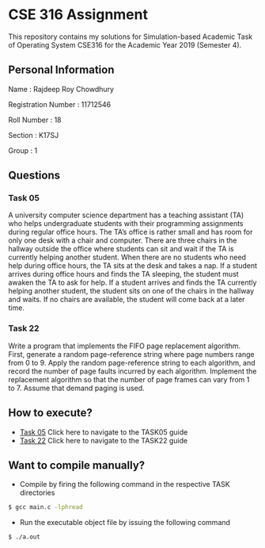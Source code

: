# CSE 316 Assignment
This repository contains my solutions for Simulation-based 
Academic Task of Operating System CSE316 for the Academic Year 2019 (Semester 4).

## Personal Information

Name : Rajdeep Roy Chowdhury

Registration Number : 11712546

Roll Number : 18

Section : K17SJ

Group : 1

## Questions

### Task 05

A university computer science department has a teaching assistant (TA) who helps undergraduate students with their programming assignments during regular office hours. The TA’s office is rather small and has room for only one desk with a chair and computer. There are three chairs in the hallway outside the office where students can sit and wait if the TA is currently helping another student. When there are no students who need help during office hours, the TA sits at the desk and takes a nap. If a student arrives during office hours and finds the TA sleeping, the student must awaken the TA to ask for help. If a student arrives and finds the TA currently helping another student, the student sits on one of the chairs in the hallway and waits. If no chairs are available, the student will come back at a later time.

### Task 22
Write a program that implements the FIFO page replacement algorithm. First, generate a random page-reference string where page numbers range from 0 to 9. Apply the random page-reference string to each algorithm, and record the number of page faults incurred by each algorithm. Implement the replacement algorithm so that the number of page frames can vary from 1 to 7. Assume that demand paging is used.

## How to execute?
- [Task 05](./TASK05/README.md) Click here to navigate to the TASK05 guide
- [Task 22](./TASK22/README.md) Click here to navigate to the TASK22 guide

## Want to compile manually?
- Compile by firing the following command in the respective TASK directories
```sh
$ gcc main.c -lphread
```
- Run the executable object file by issuing the following command
```sh
$ ./a.out
```